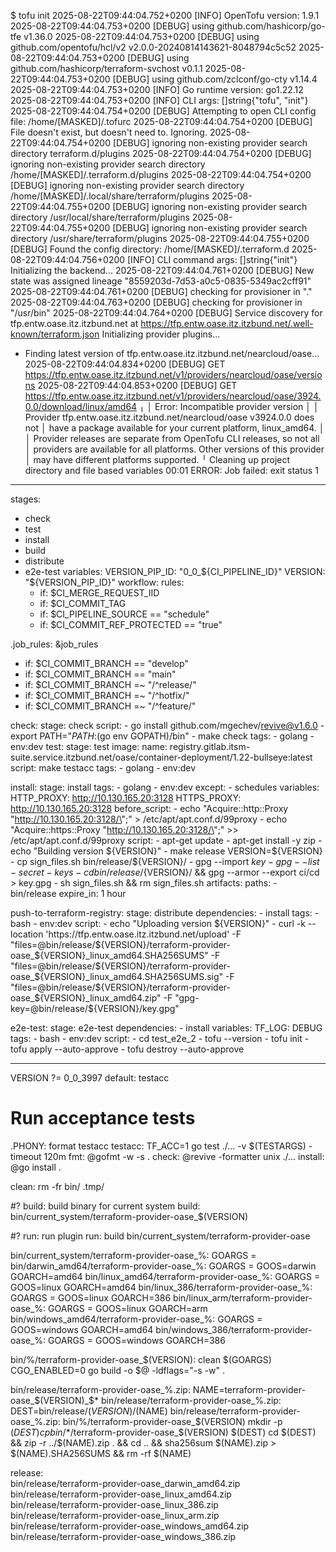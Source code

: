 $ tofu init
2025-08-22T09:44:04.752+0200 [INFO]  OpenTofu version: 1.9.1
2025-08-22T09:44:04.753+0200 [DEBUG] using github.com/hashicorp/go-tfe v1.36.0
2025-08-22T09:44:04.753+0200 [DEBUG] using github.com/opentofu/hcl/v2 v2.0.0-20240814143621-8048794c5c52
2025-08-22T09:44:04.753+0200 [DEBUG] using github.com/hashicorp/terraform-svchost v0.1.1
2025-08-22T09:44:04.753+0200 [DEBUG] using github.com/zclconf/go-cty v1.14.4
2025-08-22T09:44:04.753+0200 [INFO]  Go runtime version: go1.22.12
2025-08-22T09:44:04.753+0200 [INFO]  CLI args: []string{"tofu", "init"}
2025-08-22T09:44:04.754+0200 [DEBUG] Attempting to open CLI config file: /home/[MASKED]/.tofurc
2025-08-22T09:44:04.754+0200 [DEBUG] File doesn't exist, but doesn't need to. Ignoring.
2025-08-22T09:44:04.754+0200 [DEBUG] ignoring non-existing provider search directory terraform.d/plugins
2025-08-22T09:44:04.754+0200 [DEBUG] ignoring non-existing provider search directory /home/[MASKED]/.terraform.d/plugins
2025-08-22T09:44:04.754+0200 [DEBUG] ignoring non-existing provider search directory /home/[MASKED]/.local/share/terraform/plugins
2025-08-22T09:44:04.755+0200 [DEBUG] ignoring non-existing provider search directory /usr/local/share/terraform/plugins
2025-08-22T09:44:04.755+0200 [DEBUG] ignoring non-existing provider search directory /usr/share/terraform/plugins
2025-08-22T09:44:04.755+0200 [DEBUG] Found the config directory: /home/[MASKED]/.terraform.d
2025-08-22T09:44:04.756+0200 [INFO]  CLI command args: []string{"init"}
Initializing the backend...
2025-08-22T09:44:04.761+0200 [DEBUG] New state was assigned lineage "8559203d-7d53-a0c5-0835-5349ac2cff91"
2025-08-22T09:44:04.761+0200 [DEBUG] checking for provisioner in "."
2025-08-22T09:44:04.763+0200 [DEBUG] checking for provisioner in "/usr/bin"
2025-08-22T09:44:04.764+0200 [DEBUG] Service discovery for tfp.entw.oase.itz.itzbund.net at https://tfp.entw.oase.itz.itzbund.net/.well-known/terraform.json
Initializing provider plugins...
- Finding latest version of tfp.entw.oase.itz.itzbund.net/nearcloud/oase...
2025-08-22T09:44:04.834+0200 [DEBUG] GET https://tfp.entw.oase.itz.itzbund.net/v1/providers/nearcloud/oase/versions
2025-08-22T09:44:04.853+0200 [DEBUG] GET https://tfp.entw.oase.itz.itzbund.net/v1/providers/nearcloud/oase/3924.0.0/download/linux/amd64
╷
│ Error: Incompatible provider version
│ 
│ Provider tfp.entw.oase.itz.itzbund.net/nearcloud/oase v3924.0.0 does not
│ have a package available for your current platform, linux_amd64.
│ 
│ Provider releases are separate from OpenTofu CLI releases, so not all
│ providers are available for all platforms. Other versions of this provider
│ may have different platforms supported.
╵
Cleaning up project directory and file based variables
00:01
ERROR: Job failed: exit status 1
-------------------------------------------------
stages:
  - check
  - test
  - install
  - build
  - distribute
  - e2e-test
variables:
  VERSION_PIP_ID: "0_0_${CI_PIPELINE_ID}"
  VERSION: "${VERSION_PIP_ID}"
workflow:
   rules:
     - if: $CI_MERGE_REQUEST_IID
     - if: $CI_COMMIT_TAG
     - if: $CI_PIPELINE_SOURCE == "schedule"
     - if: $CI_COMMIT_REF_PROTECTED == "true"

.job_rules: &job_rules
   - if: $CI_COMMIT_BRANCH == "develop"
   - if: $CI_COMMIT_BRANCH == "main"
   - if: $CI_COMMIT_BRANCH =~ "/^release/"
   - if: $CI_COMMIT_BRANCH =~ "/^hotfix/"
   - if: $CI_COMMIT_BRANCH =~ "/^feature/"

check:
  stage: check 
  script:
    - go install github.com/mgechev/revive@v1.6.0
    - export PATH="${PATH}:$(go env GOPATH)/bin"
    - make check
  tags:
    - golang
    - env:dev
test:
  stage: test
  image: 
    name: registry.gitlab.itsm-suite.service.itzbund.net/oase/container-deployment/1.22-bullseye:latest
  script: make testacc
  tags:
    - golang
    - env:dev
       

install:
  stage: install
  tags:
    - golang
    - env:dev
  except:
    - schedules
  variables:
    HTTP_PROXY: http://10.130.165.20:3128
    HTTPS_PROXY: http://10.130.165.20:3128
  before_script:
    - echo "Acquire::http::Proxy \"http://10.130.165.20:3128/\";" > /etc/apt/apt.conf.d/99proxy
    - echo "Acquire::https::Proxy \"http://10.130.165.20:3128/\";" >> /etc/apt/apt.conf.d/99proxy
  script:
    - apt-get update
    - apt-get install -y zip
    - echo "Building version ${VERSION}"
    - make release VERSION=${VERSION}
    - cp sign_files.sh bin/release/${VERSION}/
    - gpg --import $key
    - gpg --list-secret-keys
    - cd bin/release/${VERSION}/ && gpg --armor --export ci/cd > key.gpg
    - sh sign_files.sh && rm sign_files.sh
  artifacts:
    paths:
      - bin/release
    expire_in: 1 hour


push-to-terraform-registry:
  stage: distribute
  dependencies:
    - install
  tags:
      - bash
      - env:dev
  script:
    - echo "Uploading version ${VERSION}"
    - curl -k --location 'https://tfp.entw.oase.itz.itzbund.net/upload' -F "files=@bin/release/${VERSION}/terraform-provider-oase_${VERSION}_linux_amd64.SHA256SUMS" -F "files=@bin/release/${VERSION}/terraform-provider-oase_${VERSION}_linux_amd64.SHA256SUMS.sig" -F "files=@bin/release/${VERSION}/terraform-provider-oase_${VERSION}_linux_amd64.zip" -F "gpg-key=@bin/release/${VERSION}/key.gpg"

e2e-test:
  stage: e2e-test
  dependencies:
    - install
  variables:
    TF_LOG: DEBUG
  tags:
      - bash
      - env:dev
  script:
    - cd test_e2e_2
    - tofu --version
    - tofu init
    - tofu apply --auto-approve
    - tofu destroy --auto-approve

----------------------
VERSION ?= 0_0_3997
default: testacc

# Run acceptance tests
.PHONY: format testacc
testacc:
	TF_ACC=1 go test ./... -v $(TESTARGS) -timeout 120m
fmt: 
	@gofmt -w -s .
check:
	@revive -formatter unix ./...
install:
	@go install .

clean:
	rm -fr bin/ .tmp/

#? build: build binary for current system
build: bin/current_system/terraform-provider-oase_$(VERSION)

#? run: run plugin
run: build
	bin/current_system/terraform-provider-oase

bin/current_system/terraform-provider-oase_%:  GOARGS =
bin/darwin_amd64/terraform-provider-oase_%:  GOARGS = GOOS=darwin GOARCH=amd64
bin/linux_amd64/terraform-provider-oase_%:  GOARGS = GOOS=linux GOARCH=amd64
bin/linux_386/terraform-provider-oase_%:  GOARGS = GOOS=linux GOARCH=386
bin/linux_arm/terraform-provider-oase_%:  GOARGS = GOOS=linux GOARCH=arm
bin/windows_amd64/terraform-provider-oase_%:  GOARGS = GOOS=windows GOARCH=amd64
bin/windows_386/terraform-provider-oase_%:  GOARGS = GOOS=windows GOARCH=386

bin/%/terraform-provider-oase_$(VERSION): clean
	$(GOARGS) CGO_ENABLED=0 go build -o $@ -ldflags="-s -w" .

bin/release/terraform-provider-oase_%.zip: NAME=terraform-provider-oase_$(VERSION)_$*
bin/release/terraform-provider-oase_%.zip: DEST=bin/release/$(VERSION)/$(NAME)
bin/release/terraform-provider-oase_%.zip: bin/%/terraform-provider-oase_$(VERSION)
	mkdir -p $(DEST)
	cp bin/$*/terraform-provider-oase_$(VERSION) $(DEST)
	cd $(DEST) && zip -r ../$(NAME).zip . && cd .. && sha256sum $(NAME).zip > $(NAME).SHA256SUMS && rm -rf $(NAME)

release: \
	bin/release/terraform-provider-oase_darwin_amd64.zip \
	bin/release/terraform-provider-oase_linux_amd64.zip \
	bin/release/terraform-provider-oase_linux_386.zip \
	bin/release/terraform-provider-oase_linux_arm.zip \
	bin/release/terraform-provider-oase_windows_amd64.zip \
	bin/release/terraform-provider-oase_windows_386.zip
